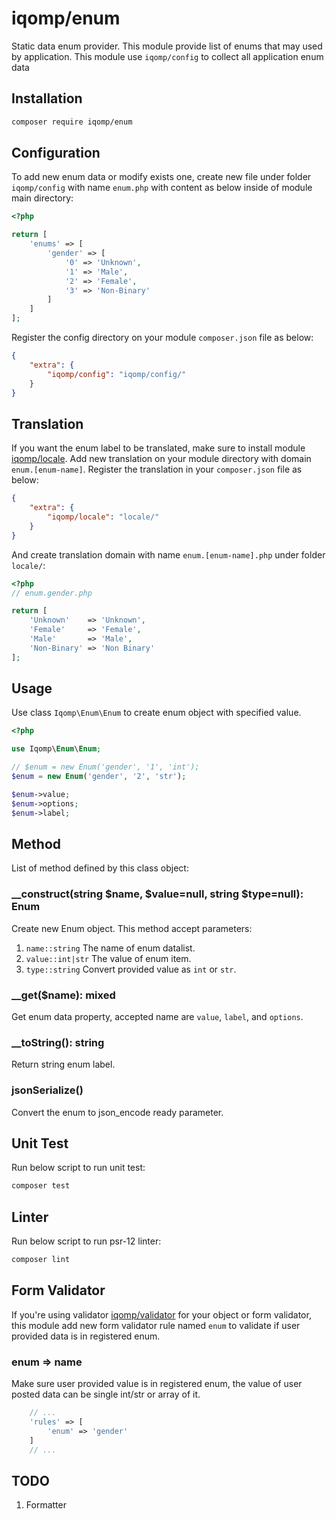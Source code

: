 # iqomp/enum

Static data enum provider. This module provide list of enums that may used by
application. This module use `iqomp/config` to collect all application enum data

## Installation

```bash
composer require iqomp/enum
```

## Configuration

To add new enum data or modify exists one, create new file under folder `iqomp/config`
with name `enum.php` with content as below inside of module main directory:

```php
<?php

return [
    'enums' => [
        'gender' => [
            '0' => 'Unknown',
            '1' => 'Male',
            '2' => 'Female',
            '3' => 'Non-Binary'
        ]
    ]
];
```

Register the config directory on your module `composer.json` file as below:

```json
{
    "extra": {
        "iqomp/config": "iqomp/config/"
    }
}
```

## Translation

If you want the enum label to be translated, make sure to install module
[iqomp/locale](https://github.com/iqomp/locale). Add new translation on your
module directory with domain `enum.[enum-name]`. Register the translation in
your `composer.json` file as below:

```json
{
    "extra": {
        "iqomp/locale": "locale/"
    }
}
```

And create translation domain with name `enum.[enum-name].php` under folder
`locale/`:

```php
<?php
// enum.gender.php

return [
    'Unknown'    => 'Unknown',
    'Female'     => 'Female',
    'Male'       => 'Male',
    'Non-Binary' => 'Non Binary'
];
```

## Usage

Use class `Iqomp\Enum\Enum` to create enum object with specified value.

```php
<?php

use Iqomp\Enum\Enum;

// $enum = new Enum('gender', '1', 'int');
$enum = new Enum('gender', '2', 'str');

$enum->value;
$enum->options;
$enum->label;
```

## Method

List of method defined by this class object:

### __construct(string $name, $value=null, string $type=null): Enum

Create new Enum object. This method accept parameters:

1. `name::string` The name of enum datalist.
1. `value::int|str` The value of enum item.
1. `type::string` Convert provided value as `int` or `str`.

### __get($name): mixed

Get enum data property, accepted name are `value`, `label`, and `options`.

### __toString(): string

Return string enum label.

### jsonSerialize()

Convert the enum to json_encode ready parameter.

## Unit Test

Run below script to run unit test:

```bash
composer test
```

## Linter

Run below script to run psr-12 linter:

```bash
composer lint
```

## Form Validator

If you're using validator [iqomp/validator](https://github.com/iqomp/validator/)
for your object or form validator, this module add new form validator rule named
`enum` to validate if user provided data is in registered enum.

### enum => name

Make sure user provided value is in registered enum, the value of user posted data
can be single int/str or array of it.

```php
    // ...
    'rules' => [
        'enum' => 'gender'
    ]
    // ...
```

## TODO

1. Formatter
